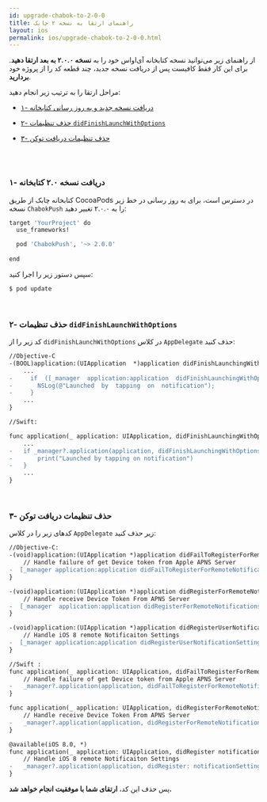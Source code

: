 ```yaml
---
id: upgrade-chabok-to-2-0-0
title: راهنمای ارتقا به نسخه ۲ چابک
layout: ios
permalink: ios/upgrade-chabok-to-2-0-0.html
---
```



از راهنمای زیر می‌توانید نسخه کتابخانه آی‌اواس خود را به **نسخه ۲.۰.۰ به بعد ارتقا دهید**. برای این کار فقط کافیست پس از دریافت نسخه جدید، چند قطعه کد را از پروژه خود **بردارید**.

مراحل ارتقا را به ترتیب زیر انجام دهید:

- [۱- دریافت نسخه جدید و به روز رسانی کتابخانه](/ios/upgrade-chabok-to-2-0-0.html#۱--دریافت-نسخه-۲۰-کتابخانه)

- [۲- حذف تنظیمات `didFinishLaunchWithOptions`](#۲--حذف-تنظیمات-didfinishlaunchwithoptions)

- [۳- حذف تنظیمات دریافت توکن](#۳--حذف-تنظیمات-دریافت-توکن)
 
<br><br>

### ۱- دریافت نسخه ۲.۰ کتابخانه

کتابخانه چابک از طریق CocoaPods در دسترس است، برای به روز رسانی در خط زیر نسخه `ChabokPush` را به ۲.۰.۰ تغییر دهید:


```bash
target 'YourProject' do
  use_frameworks!

  pod 'ChabokPush', '~> 2.0.0'
  
end
```

سپس دستور زیر را اجرا کنید:

```bash
$ pod update
```

<br>

### ۲- حذف تنظیمات `didFinishLaunchWithOptions`

کد زیر را از  `didFinishLaunchWithOptions` در کلاس `AppDelegate` حذف کنید:

```diff
//Objective-C
‌-(BOOL)application:(UIApplication  *)application didFinishLaunchingWithOptions:(NSDictionary *)launchOptions {     
	...  
-	  if  ([_manager  application:application  didFinishLaunchingWithOptions:launchOptions])  {
-		NSLog(@"Launched  by  tapping  on  notification");
-	  }
	...
}
```

```diff
//Swift:

func application(_ application: UIApplication, didFinishLaunchingWithOptions launchOptions: [UIApplicationLaunchOptionsKey: Any]?) -> Bool {
	...  
-	if _manager?.application(application, didFinishLaunchingWithOptions: launchOptions) == true {
-		print("Launched by tapping on notification")
-	}
	...
}

```

<br>

### ۳- حذف تنظیمات دریافت توکن 

کدهای زیر را در کلاس `AppDelegate` زیر حذف کنید:

```diff
//Objective-C:
‌-(void)application:(UIApplication *)application didFailToRegisterForRemoteNotificationsWithError:(NSError *)error{
    // Handle failure of get Device token from Apple APNS Server
-  [_manager application:application didFailToRegisterForRemoteNotificationsWithError:error];
}

‌-(void)application:(UIApplication *)application didRegisterForRemoteNotificationsWithDeviceToken:(NSData *)deviceToken{
    // Handle receive Device Token From APNS Server
-  [_manager  application:application didRegisterForRemoteNotificationsWithDeviceToken:deviceToken];
}

‌-(void)application:(UIApplication *)application didRegisterUserNotificationSettings:(UIUserNotificationSettings *)notificationSettings{
    // Handle iOS 8 remote Notificaiton Settings
-  [_manager application:application didRegisterUserNotificationSettings:notificationSettings];
}
```

```diff
//Swift :
func application(_ application: UIApplication, didFailToRegisterForRemoteNotificationsWithError error: Error) {
	// Handle failure of get Device token from Apple APNS Server
- 	_manager?.application(application, didFailToRegisterForRemoteNotificationsWithError: error)
}

func application(_ application: UIApplication, didRegisterForRemoteNotificationsWithDeviceToken deviceToken: Data) {
	// Handle receive Device Token From APNS Server
- 	_manager?.application(application, didRegisterForRemoteNotificationsWithDeviceToken: deviceToken)  
}

@available(iOS 8.0, *)
func application(_ application: UIApplication, didRegister notificationSettings: UIUserNotificationSettings) {
	// Handle iOS 8 remote Notificaiton Settings
- 	_manager?.application(application, didRegister: notificationSettings)
}
```

پس حذف این کد، **ارتقای شما با موفقیت انجام خواهد شد.**
